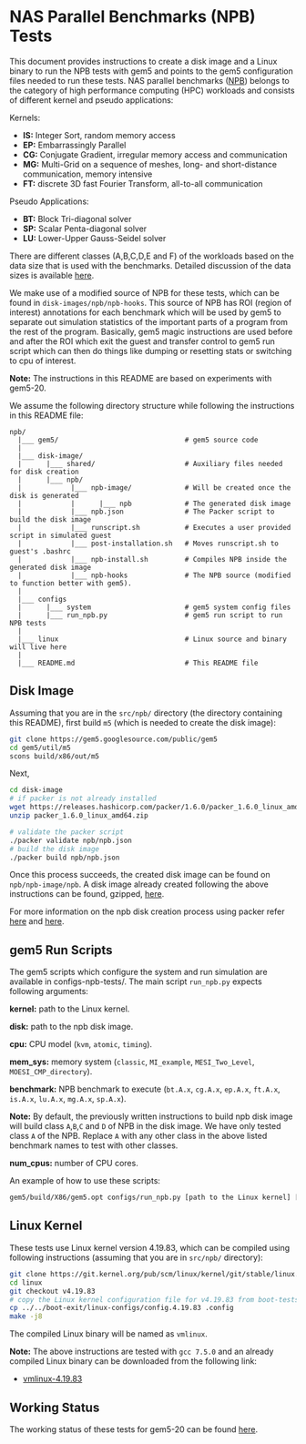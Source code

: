 # NAS Parallel Benchmarks (NPB) Tests

This document provides instructions to create a disk image and a Linux binary to run the NPB tests with gem5 and points to the gem5 configuration files needed to run these tests.
NAS parallel benchmarks ([NPB](https://www.nas.nasa.gov/)) belongs to the category of high performance computing (HPC) workloads and consists of different kernel and pseudo applications:

Kernels:
- **IS:** Integer Sort, random memory access
- **EP:** Embarrassingly Parallel
- **CG:** Conjugate Gradient, irregular memory access and communication
- **MG:** Multi-Grid on a sequence of meshes, long- and short-distance communication, memory intensive
- **FT:** discrete 3D fast Fourier Transform, all-to-all communication

Pseudo Applications:
- **BT:** Block Tri-diagonal solver
- **SP:** Scalar Penta-diagonal solver
- **LU:** Lower-Upper Gauss-Seidel solver

There are different classes (A,B,C,D,E and F) of the workloads based on the data size that is used with the benchmarks. Detailed discussion of the data sizes is available [here](https://www.nas.nasa.gov/publications/npb_problem_sizes.html).

We make use of a modified source of NPB for these tests, which can be found in `disk-images/npb/npb-hooks`.
This source of NPB has ROI (region of interest) annotations for each benchmark which will be used by gem5 to separate out simulation statistics of the important parts of a program from the rest of the program. Basically, gem5 magic instructions are used before and after the ROI which exit the guest and transfer control to gem5 run script which can then do things like dumping or resetting stats or switching to cpu of interest.

**Note:** The instructions in this README are based on experiments with gem5-20.

We assume the following directory structure while following the instructions in this README file:

```
npb/
  |___ gem5/                               # gem5 source code
  |
  |___ disk-image/
  |      |___ shared/                      # Auxiliary files needed for disk creation
  |      |___ npb/
  |            |___ npb-image/             # Will be created once the disk is generated
  |            |      |___ npb             # The generated disk image
  |            |___ npb.json               # The Packer script to build the disk image
  |            |___ runscript.sh           # Executes a user provided script in simulated guest
  |            |___ post-installation.sh   # Moves runscript.sh to guest's .bashrc
  |            |___ npb-install.sh         # Compiles NPB inside the generated disk image
  |            |___ npb-hooks              # The NPB source (modified to function better with gem5).
  |
  |___ configs
  |      |___ system                       # gem5 system config files
  |      |___ run_npb.py                   # gem5 run script to run NPB tests
  |
  |___ linux                               # Linux source and binary will live here
  |
  |___ README.md                           # This README file
```

## Disk Image

Assuming that you are in the `src/npb/` directory (the directory containing this README), first build `m5` (which is needed to create the disk image):

```sh
git clone https://gem5.googlesource.com/public/gem5
cd gem5/util/m5
scons build/x86/out/m5
```

Next,

```sh
cd disk-image
# if packer is not already installed
wget https://releases.hashicorp.com/packer/1.6.0/packer_1.6.0_linux_amd64.zip
unzip packer_1.6.0_linux_amd64.zip

# validate the packer script
./packer validate npb/npb.json
# build the disk image
./packer build npb/npb.json
```

Once this process succeeds, the created disk image can be found on `npb/npb-image/npb`.
A disk image already created following the above instructions can be found, gzipped, [here](http://dist.gem5.org/dist/v20-1/images/x86/ubuntu-18-04/npb.img.gz).

For more information on the npb disk creation process using packer refer [here](https://gem5art.readthedocs.io/en/latest/main-doc/disks.html#) and [here](https://gem5art.readthedocs.io/en/latest/tutorials/npb-tutorial.html).

## gem5 Run Scripts

The gem5 scripts which configure the system and run simulation are available in configs-npb-tests/.
The main script `run_npb.py` expects following arguments:

**kernel:** path to the Linux kernel.

**disk:** path to the npb disk image.

**cpu:** CPU model (`kvm`, `atomic`, `timing`).

**mem_sys:** memory system (`classic`, `MI_example`, `MESI_Two_Level`, `MOESI_CMP_directory`).

**benchmark:** NPB benchmark to execute (`bt.A.x`, `cg.A.x`, `ep.A.x`, `ft.A.x`, `is.A.x`, `lu.A.x`, `mg.A.x`,  `sp.A.x`).

**Note:**
By default, the previously written instructions to build npb disk image will build class `A`,`B`,`C` and `D` of NPB in the disk image.
We have only tested class `A` of the NPB.
Replace `A` with any other class in the above listed benchmark names to test with other classes.

**num_cpus:** number of CPU cores.

An example of how to use these scripts:

```sh
gem5/build/X86/gem5.opt configs/run_npb.py [path to the Linux kernel] [path to the npb disk image] kvm classic bt.A.x 4
```

## Linux Kernel

These tests use Linux kernel version 4.19.83, which can be compiled using following instructions (assuming that you are in `src/npb/` directory):

```sh
git clone https://git.kernel.org/pub/scm/linux/kernel/git/stable/linux.git
cd linux
git checkout v4.19.83
# copy the Linux kernel configuration file for v4.19.83 from boot-tests/linux-configs/
cp ../../boot-exit/linux-configs/config.4.19.83 .config
make -j8
```
The compiled Linux binary will be named as `vmlinux`.

**Note:** The above instructions are tested with `gcc 7.5.0` and an already compiled Linux binary can be downloaded from the following link:

- [vmlinux-4.19.83](http://dist.gem5.org/dist/v20-1/kernels/x86/static/vmlinux-4.19.83)

## Working Status

The working status of these tests for gem5-20 can be found [here](https://www.gem5.org/documentation/benchmark_status/#npb-tests).
